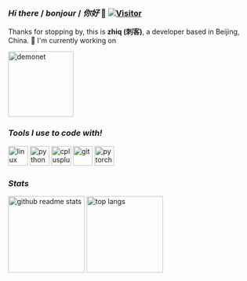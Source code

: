 ### *Hi there* / *bonjour* / *你好* 👋 [![Visitor](https://visitor-badge.glitch.me/badge?page_id=zhiqwang.zhiqwang)](https://github.com/zhiqwang/zhiqwang)

Thanks for stopping by, this is **zhiq (刺客)**, a developer based in Beijing, China. 🥳 I'm currently working on

<p align="left"><a href="https://github.com/zhiqwang/demonet"><img src="https://github-readme-stats.vercel.app/api/pin/?username=zhiqwang&repo=demonet&show_owner=true" alt="demonet" height="133"/></a></p>

### *Tools I use to code with!*

<p align="left"><img src="https://devicons.github.io/devicon/devicon.git/icons/linux/linux-original.svg" alt="linux" width="40" height="40"/> <img src="https://devicons.github.io/devicon/devicon.git/icons/python/python-original.svg" alt="python" width="40" height="40"/> <img src="https://devicons.github.io/devicon/devicon.git/icons/cplusplus/cplusplus-original.svg" alt="cplusplus" width="40" height="40"/> <img src="https://www.vectorlogo.zone/logos/git-scm/git-scm-icon.svg" alt="git" width="40" height="40"/> <img src="https://www.vectorlogo.zone/logos/pytorch/pytorch-icon.svg" alt="pytorch" width="40" height="40"/></p>

### *Stats*

<p align="left"><a href="https://github.com/zhiqwang?tab=repositories"><img src="https://github-readme-stats.vercel.app/api?username=zhiqwang&count_private=true&show_icons=true&hide=issues&include_all_commits=true" alt="github readme stats" height="156"/></a>    <a href="https://github.com/zhiqwang?tab=repositories"><img src="https://github-readme-stats.anuraghazra1.vercel.app/api/top-langs/?username=zhiqwang&layout=compact&hide=jupyter%20notebook" alt="top langs" height="156"/></a></p>
